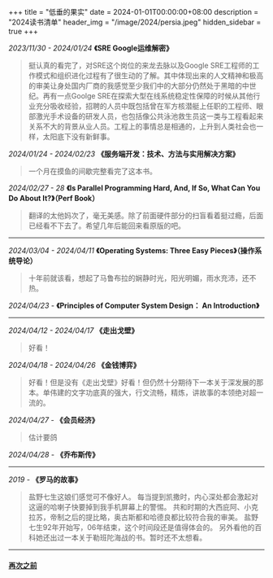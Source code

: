 +++
title = "低垂的果实"
date = 2024-01-01T00:00:00+08:00
description = "2024读书清单"
header_img = "/image/2024/persia.jpeg"
hidden_sidebar = true
+++

*2023/11/30 - 2024/01/24* **《SRE Google运维解密》**

> 挺认真的看完了，对SRE这个岗位的来龙去脉以及Google SRE工程师的工作模式和组织进化过程有了很生动的了解。其中体现出来的人文精神和极高的审美让身处国内厂商的我感觉至少我们中的大部分仍然处于黑暗的中世纪。再有一点Goolge SRE在探索大型在线系统稳定性保障的时候从其他行业充分吸收经验，招聘的人员中既包括曾在军方核潜艇上任职的工程师、眼部激光手术设备的研发人员，也包括像公共泳池救生员这一类与工程看起来关系不大的背景从业人员。工程上的事情总是相通的，上升到人类社会也一样，太阳底下没有新鲜事。

*2024/01/24 - 2024/02/23* **《服务端开发：技术、方法与实用解决方案》**

> 一个月在摸鱼的间歇完整看完了这本书。

*2024/02/27 - 28* **《Is Parallel Programming Hard, And, If So, What Can You Do About It?》（Perf Book）**

> 翻译的太他妈次了，毫无美感。除了前面硬件部分的扫盲看着挺过瘾，后面已经看不下去了。希望几年后能回来看原版的吧。

---

*2024/03/04 - 2024/04/11* **《Operating Systems: Three Easy Pieces》（操作系统导论）**
> 十年前就该看，想起了马鲁布拉的娴静时光，阳光明媚，雨水充沛，还不热。

*2024/04/23 -* **《Principles of Computer System Design： An Introduction》**

---

*2024/04/12 - 2024/04/17*  **《走出戈壁》**

> 好看！ 

*2024/04/18 - 2024/04/26* **《金钱博弈》**

> 好看！但是没有《走出戈壁》好看！但仍然十分期待下一本关于深发展的那本。单伟建的文字功底真的强大，行文流畅，精炼，讲故事的本领绝对超一流的。

*2024/04/27 -* **《会员经济》**

> 估计要鸽

*2024/04/28 -* **《乔布斯传》**

>

---

*2019 -* **《罗马的故事》**

> 盐野七生这娘们感觉可不像好人。
> 每当提到凯撒时，内心深处都会激起对这逼的哈喇子快要掉到我手机屏幕上的警惕。
> 共和时期的大西庇阿、小克拉苏，帝制之后的提比略，奥古斯都和哈德良都比较符合我的审美。
> 盐野七生92年开始写，06年结束，这个时间段还是值得体会的。
> 另外看他的百科她还出过一本关于勒班陀海战的书。暂时还不太想看。

---

#### [再次之前](/read/_before)
